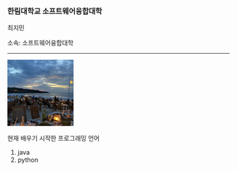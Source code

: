 ### 한림대학교 소프트웨어융합대학

최지민

소속: 소프트웨어융합대학

---

<img src=KakaoTalk_20210519_021535230_02.jpg height=150 widht=150>


현재 배우기 시작한 프로그래밍 언어

1. java
2. python




